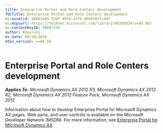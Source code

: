```yaml
---
title: Enterprise Portal and Role Centers development
TOCTitle: Enterprise Portal and Role Centers development
ms:assetid: 66883ad4-52bf-48fd-a2f6-98b0293fc04f
ms:mtpsurl: https://technet.microsoft.com/library/Hh285824(v=AX.60)
ms:contentKeyID: 36607349
author: Khairunj
ms.date: 04/18/2014
mtps_version: v=AX.60
---
```


# Enterprise Portal and Role Centers development 


_**Applies To:** Microsoft Dynamics AX 2012 R3, Microsoft Dynamics AX 2012 R2, Microsoft Dynamics AX 2012 Feature Pack, Microsoft Dynamics AX 2012_

Information about how to develop Enterprise Portal for Microsoft Dynamics AX pages, Web parts, and user controls is available on the Microsoft Developer Network (MSDN). For more information, see [Enterprise Portal for Microsoft Dynamics AX](https://go.microsoft.com/fwlink/?linkid=219059).

  


